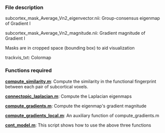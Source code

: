 ### File description

subcortex_mask_Average_Vn2_eigenvector.nii: Group-consensus eigenmap of Gradient I

subcortex_mask_Average_Vn2_magnitude.nii: Gradient magnitude of Gradient I

Masks are in cropped space (bounding box) to aid visualization 

trackvis_txt: Colormap

### Functions required
[**compute_similarity.m**](../functions/compute_similarity.m): Compute the similarity in the functional fingerprint between each pair of subcortical voxels.

[**connectopic_laplacian.m**](../functions/connectopic_laplacian.m): Compute the Laplacian eigenmaps

[**compute_gradients.m**](../functions/compute_gradients.m): Compute the eigenmap's gradient magnitude

[**compute_gradients_local.m**](../functions/compute_gradients_local.m): An auxiliary function of compute_gradients.m

[**cont_model.m**](../functions/cont_model.m): This script shows how to use the above three functions




